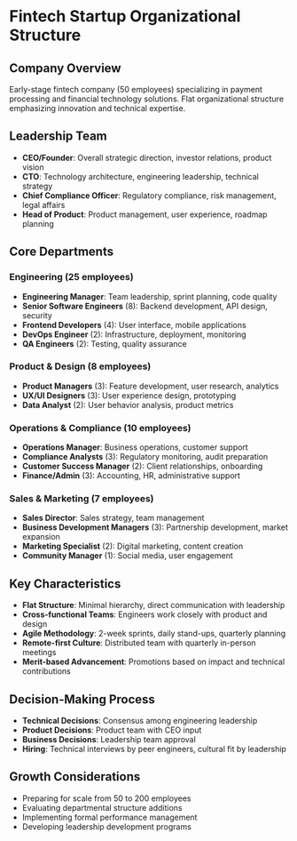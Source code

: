 # Fintech Startup Organizational Structure

## Company Overview
Early-stage fintech company (50 employees) specializing in payment processing and financial technology solutions. Flat organizational structure emphasizing innovation and technical expertise.

## Leadership Team
- **CEO/Founder**: Overall strategic direction, investor relations, product vision
- **CTO**: Technology architecture, engineering leadership, technical strategy
- **Chief Compliance Officer**: Regulatory compliance, risk management, legal affairs
- **Head of Product**: Product management, user experience, roadmap planning

## Core Departments

### Engineering (25 employees)
- **Engineering Manager**: Team leadership, sprint planning, code quality
- **Senior Software Engineers** (8): Backend development, API design, security
- **Frontend Developers** (4): User interface, mobile applications
- **DevOps Engineer** (2): Infrastructure, deployment, monitoring
- **QA Engineers** (2): Testing, quality assurance

### Product & Design (8 employees)
- **Product Managers** (3): Feature development, user research, analytics
- **UX/UI Designers** (3): User experience design, prototyping
- **Data Analyst** (2): User behavior analysis, product metrics

### Operations & Compliance (10 employees)
- **Operations Manager**: Business operations, customer support
- **Compliance Analysts** (3): Regulatory monitoring, audit preparation
- **Customer Success Manager** (2): Client relationships, onboarding
- **Finance/Admin** (3): Accounting, HR, administrative support

### Sales & Marketing (7 employees)
- **Sales Director**: Sales strategy, team management
- **Business Development Managers** (3): Partnership development, market expansion
- **Marketing Specialist** (2): Digital marketing, content creation
- **Community Manager** (1): Social media, user engagement

## Key Characteristics
- **Flat Structure**: Minimal hierarchy, direct communication with leadership
- **Cross-functional Teams**: Engineers work closely with product and design
- **Agile Methodology**: 2-week sprints, daily stand-ups, quarterly planning
- **Remote-first Culture**: Distributed team with quarterly in-person meetings
- **Merit-based Advancement**: Promotions based on impact and technical contributions

## Decision-Making Process
- **Technical Decisions**: Consensus among engineering leadership
- **Product Decisions**: Product team with CEO input
- **Business Decisions**: Leadership team approval
- **Hiring**: Technical interviews by peer engineers, cultural fit by leadership

## Growth Considerations
- Preparing for scale from 50 to 200 employees
- Evaluating departmental structure additions
- Implementing formal performance management
- Developing leadership development programs
